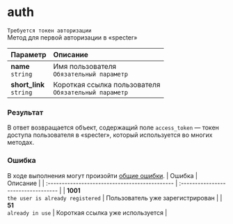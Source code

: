 # auth
`Требуется токен авторизации`  
Метод для первой авторизации в «specter»

| Параметр                     | Описание                                                  |
| :--------------------------- | :-------------------------------------------------------- |
| **name**<br />`string`       | Имя пользователя<br />`Обязательный параметр`             |
| **short_link**<br />`string` | Короткая ссылка пользователя<br />`Обязательный параметр` |

### Результат
В ответ возвращается объект, содержащий поле `access_token` — токен доступа пользователя в «specter», который используется во многих методах.

### Ошибка
В ходе выполнения могут произойти [общие ошибки](https://github.com/EcostCompony/specter_api_documentation/blob/master/Основное/Обработка%20ошибок.md#коды-общих-ошибок).
| Ошибка                                         | Описание                            |
| :--------------------------------------------- | :---------------------------------- |
| **1001**<br />`the user is already registered` | Пользователь уже зарегистрирован    |
| **51**<br />`already in use`                   | Короткая ссылка уже используется    |